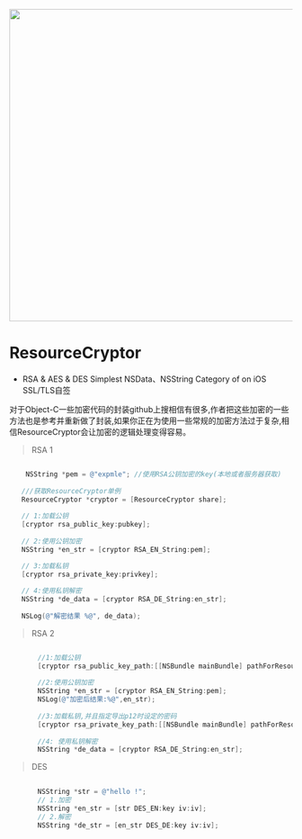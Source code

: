 
<p align="center">
<img src="https://github.com/JadenTeng/ResourceCryptor/blob/master/banner.jpg" width="555"/>
</p>

# ResourceCryptor

* RSA & AES & DES  Simplest NSData、NSString Category of  on iOS  SSL/TLS自签

对于Object-C一些加密代码的封装github上搜相信有很多,作者把这些加密的一些方法也是参考并重新做了封装,如果你正在为使用一些常规的加密方法过于复杂,相信ResourceCryptor会让加密的逻辑处理变得容易。


> RSA  1
```objective-c

    NSString *pem = @"expmle"; //使用RSA公钥加密的key(本地或者服务器获取)
    
   ///获取ResourceCryptor单例
   ResourceCryptor *cryptor = [ResourceCryptor share];
   
   // 1:加载公钥
   [cryptor rsa_public_key:pubkey];
   
   // 2:使用公钥加密
   NSString *en_str = [cryptor RSA_EN_String:pem];

   // 3:加载私钥
   [cryptor rsa_private_key:privkey];
   
   // 4:使用私钥解密
   NSString *de_data = [cryptor RSA_DE_String:en_str];
   
   NSLog(@"解密结果 %@", de_data);

```

> RSA 2

```objective-c

       //1:加载公钥
       [cryptor rsa_public_key_path:[[NSBundle mainBundle] pathForResource:@"rsacert.der" ofType:nil]];
       
       //2:使用公钥加密
       NSString *en_str = [cryptor RSA_EN_String:pem];
       NSLog(@"加密后结果:%@",en_str);
       
       //3:加载私钥,并且指定导出p12时设定的密码
       [cryptor rsa_private_key_path:[[NSBundle mainBundle] pathForResource:@"p.p12" ofType:nil] pwd:@"123456"];
       
       //4: 使用私钥解密
       NSString *de_data = [cryptor RSA_DE_String:en_str];

```

> DES

```objective-c
     
       NSString *str = @"hello !";
       // 1.加密
       NSString *en_str = [str DES_EN:key iv:iv];
       // 2.解密
       NSString *de_str = [en_str DES_DE:key iv:iv];
```
